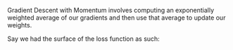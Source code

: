 Gradient Descent with Momentum involves computing an exponentially weighted average of our gradients and then use that average to update our weights.

Say we had the surface of the loss function as such:

